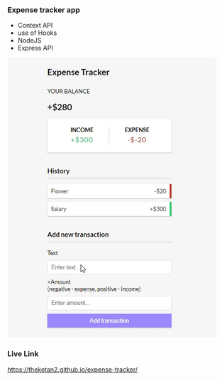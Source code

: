 ### Expense tracker app

- Context API
- use of Hooks
- NodeJS
- Express API

![alt text](screen/screen.gif)

### Live Link

https://theketan2.github.io/expense-tracker/
